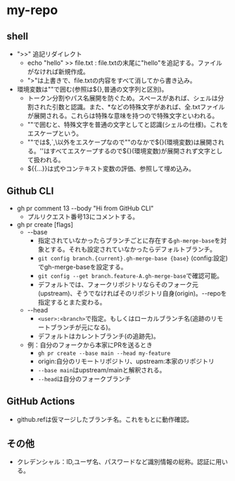 # my-repo

## shell
- ">>" 追記リダイレクト
  - echo "hello" >> file.txt : file.txtの末尾に"hello"を追記する。ファイルがなければ新規作成。
  - ">"は上書きで、file.txtの内容をすべて消してから書き込み。
- 環境変数は""で囲む(参照は${},普通の文字列と区別)。
  - トークン分割やパス名展開を防ぐため。スペースがあれば、シェルは分割された引数と認識。また、*などの特殊文字があれば、全.txtファイルが展開される。これらは特殊な意味を持つので特殊文字といわれる。
  - ""で囲むと、特殊文字を普通の文字としてと認識(シェルの仕様)。これをエスケープという。
  - ""では$,`,\以外をエスケープなので""のなかで${}(環境変数)は展開される。''はすべてエスケープするので${}(環境変数)が展開されず文字として扱われる。
  - ${{...}}は式やコンテキスト変数の評価、参照して埋め込み。

## Github CLI
- gh pr comment 13 --body "Hi from GitHub CLI"
  - プルリクエスト番号13にコメントする。
- gh pr create [flags]
  - --base
    - 指定されていなかったらブランチごとに存在する`gh-merge-base`を対象とする。それも設定されていなかったらデフォルトブランチ。
    - `git config branch.{current}.gh-merge-base {base}` (config:設定)でgh-merge-baseを設定する。
    - `git config --get branch.feature-A.gh-merge-base`で確認可能。
    - デフォルトでは、フォークリポジトリならそのフォーク元(upstream)、そうでなければそのリポジトリ自身(origin)。--repoを指定するとまた変わる。
  - --head
    - `<user>:<branch>`で指定。もしくはローカルブランチ名(追跡のリモートブランチが元になる)。
    - デフォルトはカレントブランチ(の追跡先)。
  - 例：自分のフォークから本家にPRを送るとき
    - `gh pr create --base main --head my-feature`
    - origin:自分のリモートリポジトリ、upstream:本家のリポジトリ
    - `--base main`はupstream/mainと解釈される。
    - `--head`は自分のフォークブランチ
## GitHub Actions
- github.refは仮マージしたブランチ名。これをもとに動作確認。
  
## その他
- クレデンシャル：ID,ユーザ名、パスワードなど識別情報の総称。認証に用いる。

